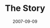 ---
layout: message
category: message
series: "Love Sex"
title: "The Story"
date: 2007-09-09
audio-description: "God loves sex. Seriously. In fact, He wants you to have a great sex life. What does that mean? Over these five weeks we'll explore and expose the truths and lies about sex that circulate in our culture. There's healing and freedom waiting for us when we s"
audio: "http://www.crossroads.net/audio/2007/2007_07_Love_Sex/LoveSex_01_The_Story_09-09-07_Tome.mp3"
audio-title: "The Story"
audio-duration: "42:53"
---
